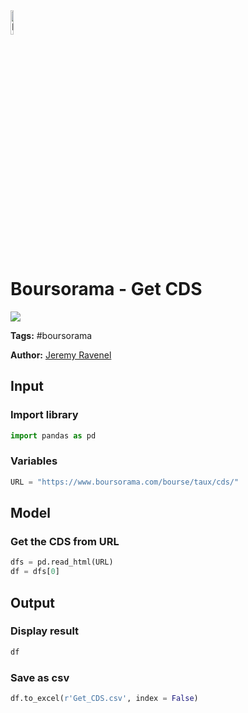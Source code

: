 <img width="10%" alt="Naas" src="https://landen.imgix.net/jtci2pxwjczr/assets/5ice39g4.png?w=160"/>

# Boursorama - Get CDS
<a href="https://app.naas.ai/user-redirect/naas/downloader?url=https://raw.githubusercontent.com/jupyter-naas/awesome-notebooks/master/Boursorama/Boursorama_Get_CDS.ipynb" target="_parent"><img src="https://naasai-public.s3.eu-west-3.amazonaws.com/open_in_naas.svg"/></a>

**Tags:** #boursorama

**Author:** [Jeremy Ravenel](https://www.linkedin.com/in/ACoAAAJHE7sB5OxuKHuzguZ9L6lfDHqw--cdnJg/)

## Input

### Import library


```python
import pandas as pd
```

### Variables


```python
URL = "https://www.boursorama.com/bourse/taux/cds/"
```

## Model

### Get the CDS from URL 


```python
dfs = pd.read_html(URL)
df = dfs[0]
```

## Output

### Display result


```python
df
```

### Save as csv


```python
df.to_excel(r'Get_CDS.csv', index = False)
```
